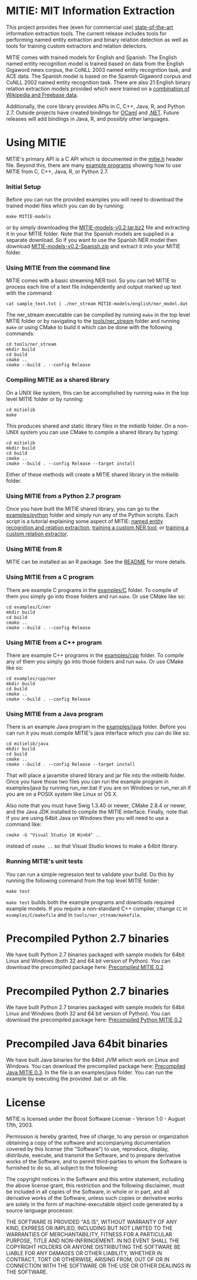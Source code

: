 MITIE: MIT Information Extraction
=====

This project provides free (even for commercial use)
[state-of-the-art](../../wiki/Evaluation) information extraction
tools. The current release includes tools for performing named entity
extraction and binary relation detection as well as tools for training
custom extractors and relation detectors.  

MITIE comes with trained models for English and Spanish.  The English named entity recognition model is 
trained based on data from the English Gigaword news corpus, the CoNLL 2003 named entity recognition task,
and ACE data.  The Spanish model is based on the Spanish Gigaword corpus and CoNLL 2002 named entity 
recognition task.  There are also 21 English binary relation extraction models provided which
were trained on a 
[combination of Wikipedia and Freebase data](https://sourceforge.net/projects/mitie/files/freebase_wikipedia_binary_relation_training_data_v1.0.tar.bz2/download).

Additionally, the core library provides APIs in C, C++, Java, R, and Python 2.7.  Outside
projects have created bindings for [OCaml](https://github.com/travisbrady/omitie) and 
[.NET](https://github.com/BayardRock/MITIE-Dot-Net).  Future releases will 
add bindings in Java, R, and possibly other languages.

# Using MITIE

MITIE's primary API is a C API which is documented in the
[mitie.h](mitielib/include/mitie.h) header file.  Beyond this, there are many
[example programs](examples/) showing how to use MITIE from C, C++, Java, R, or Python 2.7.

### Initial Setup

Before you can run the provided examples you will need to download the trained
model files which you can do by running:
```
make MITIE-models
```
or by simply downloading the [MITIE-models-v0.2.tar.bz2](http://sourceforge.net/projects/mitie/files/binaries/MITIE-models-v0.2.tar.bz2)
file and extracting it in your MITIE folder.  Note that the Spanish models are supplied in 
a separate download.  So if you want to use the Spanish NER model then download [MITIE-models-v0.2-Spanish.zip](http://sourceforge.net/projects/mitie/files/binaries/MITIE-models-v0.2-Spanish.zip) and
extract it into your MITIE folder.

### Using MITIE from the command line

MITIE comes with a basic streaming NER tool.  So you can tell MITIE to
process each line of a text file independently and output marked up text with the command:

```
cat sample_text.txt | ./ner_stream MITIE-models/english/ner_model.dat  
```

The ner_stream executable can be compiled by running `make` in the top level MITIE folder or
by navigating to the [tools/ner_stream](tools/ner_stream) folder and running `make` or using 
CMake to build it which can be done with the following commands:
```
cd tools/ner_stream
mkdir build
cd build
cmake ..
cmake --build . --config Release
```

### Compiling MITIE as a shared library

On a UNIX like system, this can be accomplished by running `make` in the top level MITIE folder or
by running:
```
cd mitielib
make
```
This produces shared and static library files in the mitielib folder.  On a non-UNIX system you can use
CMake to compile a shared library by typing:
```
cd mitielib
mkdir build
cd build
cmake ..
cmake --build . --config Release --target install
```

Either of these methods will create a MITIE shared library in the mitielib folder.

### Using MITIE from a Python 2.7 program

Once you have built the MITIE shared library, you can go to the [examples/python](examples/python) folder
and simply run any of the Python scripts.  Each script is a tutorial explaining some aspect of
MITIE: [named entity recognition and relation extraction](examples/python/ner.py), 
[training a custom NER tool](examples/python/train_ner.py), or 
[training a custom relation extractor](examples/python/train_ner.py).

### Using MITIE from R

MITIE can be installed as an R package. See the [README](tools/R-binding) for more details.

### Using MITIE from a C program

There are example C programs in the [examples/C](examples/C) folder.  To compile of them you simply
go into those folders and run `make`.  Or use CMake like so:
```
cd examples/C/ner
mkdir build
cd build
cmake ..
cmake --build . --config Release
```

### Using MITIE from a C++ program

There are example C++ programs in the [examples/cpp](examples/cpp) folder.  To compile any of them you simply
go into those folders and run `make`.  Or use CMake like so:
```
cd examples/cpp/ner
mkdir build
cd build
cmake ..
cmake --build . --config Release
```

### Using MITIE from a Java program

There is an example Java program in the [examples/java](examples/java) folder.  Before you can run it you
must compile MITIE's java interface which you can do like so:
```
cd mitielib/java
mkdir build
cd build
cmake ..
cmake --build . --config Release --target install
```
That will place a javamitie shared library and jar file into the mitielib folder.  Once you have those
two files you can run the example program in examples/java by running run_ner.bat if you are on Windows or
run_ner.sh if you are on a POSIX system like Linux or OS X.

Also note that you must have Swig 1.3.40 or newer, CMake 2.8.4 or newer, and the Java JDK installed to compile the MITIE interface.  Finally, note that if you are using 64bit Java on Windows then you will need to use a command like:
```
cmake -G "Visual Studio 10 Win64" ..
```
instead of  `cmake ..` so that Visual Studio knows to make a 64bit library.

### Running MITIE's unit tests

You can run a simple regression test to validate your build.  Do this by running
the following command from the top level MITIE folder:

```
make test
```

`make test` builds both the example programs and downloads required
example models.  If you require a non-standard C++ compiler, change
`CC` in `examples/C/makefile` and in `tools/ner_stream/makefile`.


# Precompiled Python 2.7 binaries

We have built Python 2.7 binaries packaged with sample models for 64bit Linux and Windows (both 32 and 64 bit version of Python).  You can download the precompiled package here: [Precompiled MITIE 0.2](http://sourceforge.net/projects/mitie/files/binaries/mitie-v0.2-python-2.7-windows-or-linux64.zip)


# Precompiled Python 2.7 binaries

We have built Python 2.7 binaries packaged with sample models for 64bit Linux and Windows (both 32 and 64 bit version of Python).  You can download the precompiled package here: [Precompiled Python MITIE 0.2](http://sourceforge.net/projects/mitie/files/binaries/mitie-v0.2-python-2.7-windows-or-linux64.zip)


# Precompiled Java 64bit binaries

We have built Java binaries for the 64bit JVM which work on Linux and Windows.  You can download the precompiled package here: [Precompiled Java MITIE 0.3](http://sourceforge.net/projects/mitie/files/binaries/mitie-java-v0.3-windows64-or-linux64.zip).  In the file is an examples/java folder.  You can run the example by executing the provided .bat or .sh file.

# License

MITIE is licensed under the Boost Software License - Version 1.0 - August 17th, 2003.  

Permission is hereby granted, free of charge, to any person or organization
obtaining a copy of the software and accompanying documentation covered by
this license (the "Software") to use, reproduce, display, distribute,
execute, and transmit the Software, and to prepare derivative works of the
Software, and to permit third-parties to whom the Software is furnished to
do so, all subject to the following:

The copyright notices in the Software and this entire statement, including
the above license grant, this restriction and the following disclaimer,
must be included in all copies of the Software, in whole or in part, and
all derivative works of the Software, unless such copies or derivative
works are solely in the form of machine-executable object code generated by
a source language processor.

THE SOFTWARE IS PROVIDED "AS IS", WITHOUT WARRANTY OF ANY KIND, EXPRESS OR
IMPLIED, INCLUDING BUT NOT LIMITED TO THE WARRANTIES OF MERCHANTABILITY,
FITNESS FOR A PARTICULAR PURPOSE, TITLE AND NON-INFRINGEMENT. IN NO EVENT
SHALL THE COPYRIGHT HOLDERS OR ANYONE DISTRIBUTING THE SOFTWARE BE LIABLE
FOR ANY DAMAGES OR OTHER LIABILITY, WHETHER IN CONTRACT, TORT OR OTHERWISE,
ARISING FROM, OUT OF OR IN CONNECTION WITH THE SOFTWARE OR THE USE OR OTHER
DEALINGS IN THE SOFTWARE.

